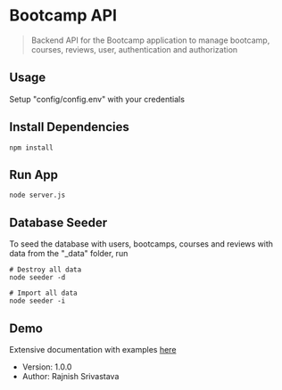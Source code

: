 # Bootcamp API

> Backend API for the Bootcamp application to manage bootcamp, courses, reviews, user, authentication and authorization

## Usage

Setup "config/config.env" with your credentials

## Install Dependencies

```
npm install
```

## Run App

```
node server.js
```

## Database Seeder

To seed the database with users, bootcamps, courses and reviews with data from the "\_data" folder, run

```
# Destroy all data
node seeder -d

# Import all data
node seeder -i
```

## Demo

Extensive documentation with examples [here](https://documenter.getpostman.com/view/9624002/SzfDwQhx)

- Version: 1.0.0
- Author: Rajnish Srivastava
